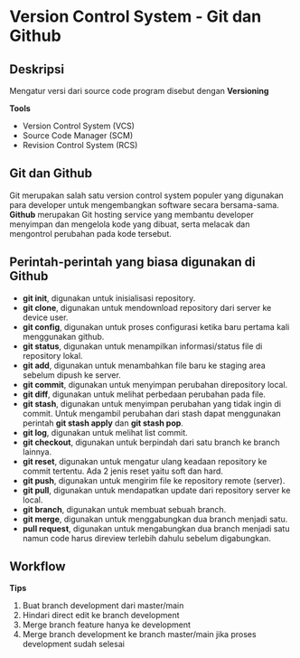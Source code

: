 # Version Control System - Git dan Github

## Deskripsi
Mengatur versi dari source code program disebut dengan **Versioning**  

**Tools**
- Version Control System (VCS)
- Source Code Manager (SCM)
- Revision Control System (RCS)

## Git dan Github
Git merupakan salah satu version control system populer yang digunakan para developer untuk mengembangkan software secara bersama-sama.  
**Github** merupakan Git hosting service yang membantu developer menyimpan dan mengelola kode yang dibuat, serta melacak dan mengontrol perubahan pada kode tersebut.


## Perintah-perintah yang biasa digunakan di Github
- **git init**, digunakan untuk inisialisasi repository.
- **git clone**, digunakan untuk mendownload repository dari server ke device user.
- **git config**, digunakan untuk proses configurasi ketika baru pertama kali menggunakan github.
- **git status**, digunakan untuk menampilkan informasi/status file di repository lokal.
- **git add**, digunakan untuk menambahkan file baru ke staging area sebelum dipush ke server.
- **git commit**, digunakan untuk menyimpan perubahan direpository local.
- **git diff**, digunakan untuk melihat perbedaan perubahan pada file.
- **git stash**, digunakan untuk menyimpan perubahan yang tidak ingin di commit. Untuk mengambil perubahan dari stash dapat menggunakan perintah **git stash apply** dan **git stash pop**.
- **git log**, digunakan untuk melihat list commit.
- **git checkout**, digunakan untuk berpindah dari satu branch ke branch lainnya.
- **git reset**, digunakan untuk mengatur ulang keadaan repository ke commit tertentu. Ada 2 jenis reset yaitu soft dan hard.
- **git push**, digunakan untuk mengirim file ke repository remote (server).
- **git pull**, digunakan untuk mendapatkan update dari repository server ke local.
- **git branch**, digunakan untuk membuat sebuah branch.
- **git merge**, digunakan untuk menggabungkan dua branch menjadi satu.
- **pull request**, digunakan untuk mengabungkan dua branch menjadi satu namun code harus direview terlebih dahulu sebelum digabungkan.

## Workflow
**Tips**
1. Buat branch development dari master/main
2. Hindari direct edit ke branch development
3. Merge branch feature hanya ke development 
4. Merge branch development ke branch master/main jika proses development sudah selesai